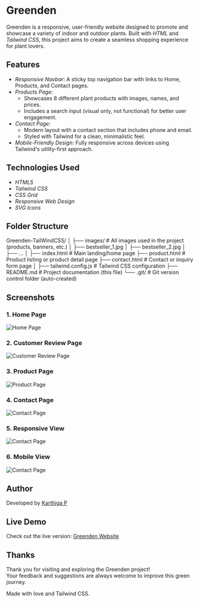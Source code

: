 # Greenden

Greenden is a responsive, user-friendly website designed to promote and showcase a variety of indoor and outdoor plants. Built with *HTML* and *Tailwind CSS*, this project aims to create a seamless shopping experience for plant lovers.

## Features

- *Responsive Navbar*: A sticky top navigation bar with links to Home, Products, and Contact pages.
- *Products Page*:
  - Showcases 8 different plant products with images, names, and prices.
  - Includes a search input (visual only, not functional) for better user engagement.
- *Contact Page*:
  - Modern layout with a contact section that includes phone and email.
  - Styled with Tailwind for a clean, minimalistic feel.
- *Mobile-Friendly Design*: Fully responsive across devices using Tailwind's utility-first approach.

## Technologies Used

- *HTML5*
- *Tailwind CSS*
- *CSS Grid*
- *Responsive Web Design*
- *SVG Icons*

## Folder Structure

Greenden-TailWindCSS/
│
├── images/                  # All images used in the project (products, banners, etc.)
│   ├── bestseller_1.jpg
│   ├── bestseller_2.jpg
│   ├── ...
│
├── index.html               # Main landing/home page
├── product.html             # Product listing or product detail page
├── contact.html             # Contact or inquiry form page
│
├── tailwind.config.js       # Tailwind CSS configuration
├── README.md                # Project documentation (this file)
└── .git/                    # Git version control folder (auto-created)

## Screenshots

### 1. Home Page  
![Home Page](./Screenshots/Homepage.jpg)

### 2. Customer Review Page 
![Customer Review Page](./Screenshots/CustomerReview.jpg)

### 3. Product Page
![Product Page](./Screenshots/Productpage.jpg)

### 4. Contact Page
![Contact Page](./Screenshots/Contactpage.jpg)

### 5. Responsive View
![Contact Page](./Screenshots/Responsive.png)

### 6. Mobile View
![Contact Page](./Screenshots/Responsiveview.png)


## Author

Developed by [ Karthiga P](https://github.com/KarthigaP20)

## Live Demo

Check out the live version: [Greenden Website](https://karthigap20.github.io/Greenden-TailwindCSS/)

## Thanks

Thank you for visiting and exploring the Greenden project!  
Your feedback and suggestions are always welcome to improve this green journey.

Made with love and Tailwind CSS.
